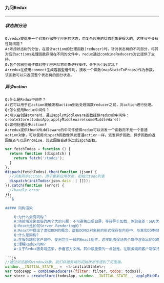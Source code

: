 #### 九问Redux

------

##### 状态树分治

    Q:redux提倡用一个对象存储整个应用的状态，而复杂应用的状态对象是很大的，这样会不会有性能问题？
    A:考虑状态树的分治，在设计action的处理函数(reducer)时，针对状态树的不同部分，将其对应的actions处理函数存储在不同的文件中，redux通过combineReducers对此提供了支持。
    Q:各个容器型组件都对整个应用状态对象进行操作，会不会引起混乱？
    A:redux在使用connect生成容器型组件时，接收一个函数(mapStateToProps)作为参数，该函数可以只返回整个状态树的部分状态。

##### 异步action

    Q:什么是Redux中间件？
    A:它可以用于在action被触发和action到达处理函数reducer之前，对action进行处理。
    Q:怎么使用Redux中间件？
    A:可以在创建store时，通过applyMiddleware函数提供redux的中间件：createStore(todosApp,applyMiddleware(someMiddleWare))
    Q:如何处理异步action?
    A:redux提供thunkMiddleware的中间件使得redux可以派发一个函数而不是一个普通action对象，可以使用dispach函数像派发普通action一样，派发异步函数，异步函数的返回值还可以是Promise，其返回值会透传过dispch函数。


```js
var fetchTodos = function () {
  return function (dispatch) {
    return fetch('/todos');
  }
};
dispach(fetchTodos).then(function (json) {
  //派发同步aciton，用于更新应用状态，初始化todo列表
  dispatch(initTodos(json.data || []));
}).catch(function (error) {
  //handle error
});
```å

##### 同构渲染

    Q:为什么会有同构？
    A:纯前端渲染面临的两个大的问题：不可避免出现白屏，等待异步加载，体验变差；SEO优化问题，没有服务端渲染，蜘蛛抓取不到数据，无SEO可言。
    Q:React是如何Server Rendering的？
    A:React中提出了虚拟DOM的概念，虚拟DOM以对象树的形式保存在内存中，与真实DOM相映射，通过ReactDOM的Render方法，渲染到页面中，并维护DOM的创建、销毁、更新等过程，以最高的效率，得到相同的DOM结构。不同于ReactDOM.render将DOM结构渲染到页面，React中还提供了另外两个方法：ReactDOMServer.renderToString 和 ReactDOMServer.renderToStaticMarkup 。二者将虚拟DOM渲染为一段字符串，代表了一段完整的HTML结构。
    Q:什么是同构?
    A:在服务端和客户端中，使用完全一致的React组件，这样能够保证两个端中渲染出的DOM结构是完全一致的，而在这种情况下，客户端在渲染过程中，会判断已有的DOM结构是否和即将渲染出的结构相同，若相同，不重新渲染DOM结构，只是进行事件绑定。
    Q:理解Redux同构?
    A:关于Redux服务端渲染，参看官方文档。其中最重要的一点就是，在服务端和客户端保持store一致。store的初始状态在Server端生成，为了保持两个端中store的一致，官方示例中通过在页面插入脚本的方式，写入store初始值到window：

```js
//通过浏览器的window对象，我们将服务端的初始状态传递到了页面端。
window.__INITIAL_STATE__ =  <%-initialState%>;
var todosApp = combineReducers({filter: filter, todos: todos});
var store = createStore(todosApp, window.__INITIAL_STATE__, applyMiddleware(thunkMiddleware, reduxLogger()));
```
